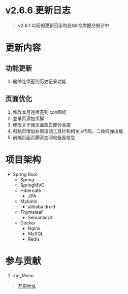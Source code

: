 # v2.6.6 更新日志

> **v2.6.1 以前的更新日志均在Git仓库提交统计中**

# 更新内容

## 功能更新

1. 删除连续签到历史记录功能

## 页面优化

1. 修改本月连续签到icon图标
2. 登录页添加页脚
3. 修改关于我页面空白部分高度
4. 归档页增加右侧滚动工具栏和相关js代码，二维码弹出框
5. 前端页面页脚添加网站备案信息

# 项目架构

- Spring Boot
    - Spring
    - SpringMVC
    - Hibernate
        - JPA
    - Mybatis
        - alibaba druid
    - Thymeleaf
        - SemanticUI
    - Docker
        - Nginx
        - MySQL
        - Redis
    
# 参与贡献

1.  Zm_Mmm

> [开原地址](https://gitee.com/zm_mmm/blog "开原地址")